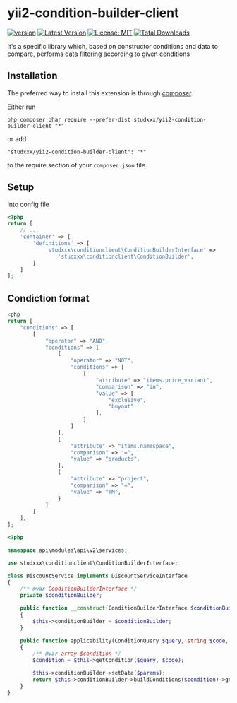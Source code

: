 # yii2-condition-builder-client

<!-- BADGES/ -->
[![version][version-badge]][CHANGELOG]
[![Latest Version][latest-version-badge]][LATEST-VERSION]
[![License: MIT][license-mit-badge]][LICENSE-MIT]
[![Total Downloads][total-downloads-badge]][TOTAL-DOWNLOADS]
<!-- /BADGES -->

It's a specific library which, based on constructor conditions and data to compare, performs data filtering according to given conditions

## Installation

The preferred way to install this extension is through [composer](http://getcomposer.org/download/).

Either run

```
php composer.phar require --prefer-dist studxxx/yii2-condition-builder-client "*"
```

or add

```
"studxxx/yii2-condition-builder-client": "*"
```

to the require section of your `composer.json` file.

## Setup
Into config file
```php
<?php
return [
    // ...
    'container' => [
        'definitions' => [
            'studxxx\conditionclient\ConditionBuilderInterface' =>
                'studxxx\conditionclient\ConditionBuilder',
        ]
    ]
];
```

## Condiction format

```php
<php
return [
    "conditions" => [
        [
            "operator" => "AND",
            "conditions" => [
                [
                    "operator" => "NOT",
                    "conditions" => [
                        [
                            "attribute" => "items.price_variant",
                            "comparison" => "in",
                            "value" => [
                                "exclusive",
                                "buyout"
                            ],
                        ]
                    ]
                ],
                [
                    "attribute" => "items.namespace",
                    "comparison" => "=",
                    "value" => "products",
                ],
                [
                    "attribute" => "project",
                    "comparison" => "=",
                    "value" => "TM",
                }
            ]
        ]
    ],
];
```

```php
<?php

namespace api\modules\api\v2\services;

use studxxx\conditionclient\ConditionBuilderInterface;

class DiscountService implements DiscountServiceInterface
{
    /** @var ConditionBuilderInterface */
    private $conditionBuilder;

    public function __construct(ConditionBuilderInterface $conditionBuilder)
    {
        $this->conditionBuilder = $conditionBuilder;
    }

    public function applicability(ConditionQuery $query, string $code, array $params = []): array
    {
        /** @var array $condition */
        $condition = $this->getCondition($query, $code);

        $this->conditionBuilder->setData($params);
        return $this->conditionBuilder->buildConditions($condition)->getData();
    }
}
```


[CHANGELOG]: ./CHANGELOG.md
[version-badge]: https://img.shields.io/badge/version-1.0.0-blue.svg

[TOTAL-DOWNLOADS]: https://packagist.org/packages/studxxx/yii2-condition-builder-client
[total-downloads-badge]: https://img.shields.io/packagist/dt/studxxx/yii2-condition-builder-client.svg?style=flat-square

[LATEST-VERSION]: https://github.com/studxxx/yii2-condition-builder-client/releases
[latest-version-badge]: https://img.shields.io/github/tag/studxxx/yii2-condition-builder-client.svg?style=flat-square&label=release

[LICENSE-MIT]: https://opensource.org/licenses/MIT
[license-mit-badge]: https://img.shields.io/badge/License-MIT-yellow.svg

<!--
config tests
cd yii2-prj/yii2-condition-builder-client/
codecept bootstrap
codecept config unit
codecept g:group Delimiters
codecept g:test unit "Delimiters\ANDDelimiter"
codecept build
codecept run
codecept run --coverage --coverage-html

php -m | grep xdebug
php -m | grep pear
sudo apt install php-pear
pear config-set preferred_state alpha
sudo pecl install xdebug

php -m | grep xdebug
sudo service php7.2-fpm restart
cd /etc/php/7.2/mods-available/
ls | grep xdebug
apt search php7.2 | grep dev
sudo apt install php7.2-dev
pear config-set preferred_state alpha
sudo pecl install xdebug

sudo touch xdebug.ini
sudo ln -sf /etc/php/7.2/mods-available/xdebug.ini /etc/php/7.2/fpm/conf.d/20-xdebug.ini
sudo ln -sf /etc/php/7.2/mods-available/xdebug.ini /etc/php/7.2/cli/conf.d/20-xdebug.ini
php -m | grep xdebug
sudo vi /etc/php/7.2/mods-available/xdebug.ini

```
zend_extension=/usr/lib/php/20151012/xdebug.so   
xdebug.idekey="phpstorm"                         
xdebug.remote_enable=1                           
xdebug.remote_connect_back=1                     
xdebug.remote_port=9000                          
xdebug.max_nesting_level=300                     
xdebug.scream=0                                  
xdebug.cli_color=1                               
xdebug.show_local_vars=1
```

codecept run --coverage --coverage-html
`https://medium.com/unhandled-code/manual-xdebug-install-on-homestead-7-0-running-php-7-2-37716928bfb3`
-->